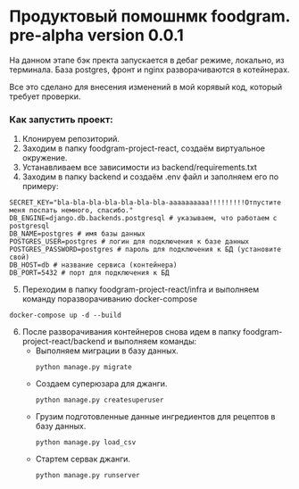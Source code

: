 # Продуктовый помошнмк foodgram. pre-alpha version 0.0.1

На данном этапе бэк пректа запускается в дебаг режиме, локально, из терминала.
База postgres, фронт и nginx разворачиваются в котейнерах.

Все это сделано для внесения изменений в мой корявый код, который требует проверки.

### Как запустить проект:

1. Клонируем репозиторий.
2. Заходим в папку foodgram-project-react, создаём виртуальное окружение.
3. Устанавливаем все зависимости из backend/requirements.txt
4. Заходим в папку backend и создаём .env файл и заполняем его по примеру:
```
SECRET_KEY="bla-bla-bla-bla-bla-bla-bla-aaaaaaaaaa!!!!!!!!!Отпустите меня поспать немного, спасибо."
DB_ENGINE=django.db.backends.postgresql # указываем, что работаем с postgresql
DB_NAME=postgres # имя базы данных
POSTGRES_USER=postgres # логин для подключения к базе данных
POSTGRES_PASSWORD=postgres # пароль для подключения к БД (установите свой)
DB_HOST=db # название сервиса (контейнера)
DB_PORT=5432 # порт для подключения к БД 
```
5. Переходим в папку foodgram-project-react/infra и выполняем команду поразворачиванию docker-compose 
```
docker-compose up -d --build
```
6. После разворачивания контейнеров снова идем в папку foodgram-project-react/backend и выполняем команды:
    - Выполняем миграции в базу данных.
        ```
        python manage.py migrate
        ```
    - Создаем суперюзара для джанги.
        ```
        python manage.py createsuperuser
        ```
    - Грузим подготовленные данные ингредиентов для рецептов в базу данных.
        ```
        python manage.py load_csv
        ```
    - Стартем сервак джанги.
        ```
        python manage.py runserver
        ```
